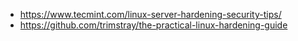 - https://www.tecmint.com/linux-server-hardening-security-tips/
- https://github.com/trimstray/the-practical-linux-hardening-guide
